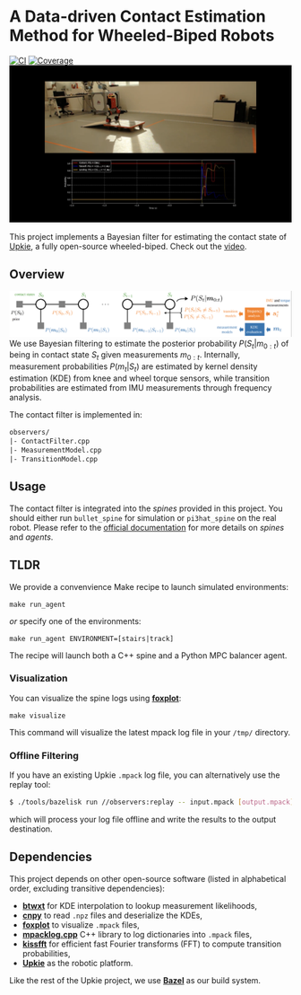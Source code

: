 # A Data-driven Contact Estimation Method for Wheeled-Biped Robots
[![CI](https://img.shields.io/github/actions/workflow/status/ubgk/contact_agent/ci.yml?branch=main)](https://github.com/ubgk/contact_agent/actions/workflows/ci.yml)
[![Coverage](https://coveralls.io/repos/github/ubgk/contact_agent/badge.svg)](https://coveralls.io/github/ubgk/contact_agent)
[![Video](figs/experiment_overview.png)](https://www.youtube.com/watch?v=QemngyjAQVU)

This project implements a Bayesian filter for estimating the contact state of [Upkie](https://github.com/upkie/upkie), a fully open-source wheeled-biped. Check out the [video](https://www.youtube.com/watch?v=QemngyjAQVU).

## Overview
![Overview](figs/contact_filter.png)
We use Bayesian filtering to estimate the posterior probability $P(S_t|m_{0:t})$ of being in contact state $S_t$ given measurements $m_{0:t}$. Internally, measurement probabilities $P(m_t|S_t)$ are estimated by kernel density estimation (KDE) from knee and wheel torque sensors, while transition probabilities are estimated from IMU measurements through frequency analysis.

The contact filter is implemented in:
```
observers/
|- ContactFilter.cpp
|- MeasurementModel.cpp
|- TransitionModel.cpp
```

## Usage
The contact filter is integrated into the *spines* provided in this project. You should either run `bullet_spine` for simulation or `pi3hat_spine` on the real robot. Please refer to the [official documentation](https://upkie.github.io/upkie/spines.html) for more details on *spines* and *agents*. 

## TLDR
We provide a convenvience Make recipe to launch simulated environments:

```
make run_agent
```

*or* specify one of the environments:

```
make run_agent ENVIRONMENT=[stairs|track]
```

The recipe will launch both a C++ spine and a Python MPC balancer agent.

### Visualization 
You can visualize the spine logs using [**foxplot**](https://github.com/stephane-caron/foxplot):

```
make visualize
```

This command will visualize the latest mpack log file in your `/tmp/` directory.

### Offline Filtering
If you have an existing Upkie `.mpack` log file, you can alternatively use the replay tool:
```bash
$ ./tools/bazelisk run //observers:replay -- input.mpack [output.mpack]
```
which will process your log file offline and write the results to the output destination.

## Dependencies
This project depends on other open-source software (listed in alphabetical order, excluding transitive dependencies):

- [**btwxt**](https://github.com/bigladder/btwxt) for KDE interpolation to lookup measurement likelihoods,
- [**cnpy**](https://github.com/rogersce/cnpy) to read `.npz` files and deserialize the KDEs,
- [**foxplot**](https://github.com/stephane-caron/foxplot) to visualize `.mpack` files,
- [**mpacklog.cpp**](https://github.com/upkie/mpacklog.cpp) C++ library to log dictionaries into `.mpack` files,
- [**kissfft**](https://github.com/mborgerding/kissfft) for efficient fast Fourier transforms (FFT) to compute transition probabilities,
- [**Upkie**](https://github.com/upkie/upkie) as the robotic platform.

Like the rest of the Upkie project, we use [**Bazel**](http://Bazel.build) as our build system.